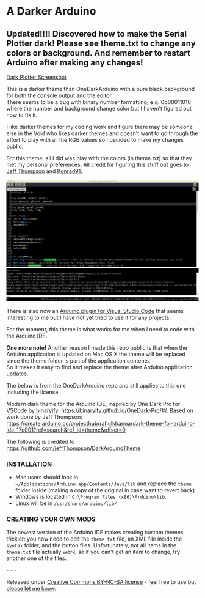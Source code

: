 # A Darker Arduino

## Updated!!!!   Discovered how to make the Serial Plotter dark!  Please see theme.txt to change any colors or background.   And remember to restart Arduino after making any changes!

[Dark Plotter Screenshot](https://github.com/andrew-sz/A_Darker_Arduino_Theme/blob/main/dark_plotter_screenshot.jpg)

This is a darker theme than OneDarkArduino with a pure black background for both the console output and the editor.  
There seems to be a bug with binary number formatting,  e.g. 0b00011010 where the number and background
change color but I haven't figured out how to fix it.   

I like darker themes for my coding work and figure there may be someone else in the Void who likes darker themes
and doesn't want to go through the effort to play with all the RGB values so I decided to make my changes public.

For this theme, all I did was play with the colors (in theme.txt) so that they met my personal preferences.
All credit for figuring this stuff out goes to [Jeff Thompson](https://github.com/jeffThompson/DarkArduinoTheme) and [Konrad91](https://github.com/konrad91/OneDarkArduino).

![screenshot](https://github.com/andrew-sz/A_Darker_Arduino_Theme/blob/main/screen_shot_super_dark.jpeg)

There is also now an [Arduino plugin for Visual Studio Code](https://marketplace.visualstudio.com/items?itemName=vsciot-vscode.vscode-arduino) that seems interesting to me but I have not yet tried to use it for any projects.  

For the moment, this theme is what works for me when I need to code with the Arduino IDE.  

**One more note!** Another reason I made this repo public is that when the Arduino application is
updated on Mac OS X the theme will be replaced since the theme folder is part of the application contents.  
So it makes it easy to find and replace the theme after Arduino application updates.

The below is from the OneDarkArduino repo and still applies to this one including the license. 

Modern dark theme for the Arduino IDE, inspired by One Dark Pro for VSCode by binaryify: https://binaryify.github.io/OneDark-Pro/#/. Based on work done by Jeff Thompson: https://create.arduino.cc/projecthub/rahulkhanna/dark-theme-for-arduino-ide-17c001?ref=search&ref_id=theme&offset=0 



The following is credited to https://github.com/jeffThompson/DarkArduinoTheme 

### INSTALLATION  

* Mac users should look in `~/Applications/Arduino.app/Contents/Java/lib` and replace the `theme` folder inside (making a copy of the original in case want to revert back).  
* Windows is located in `C:\Program Files (x86)\Arduino\lib`.  
* Linux will be in `/usr/share/arduino/lib/`  

### CREATING YOUR OWN MODS
The newest version of the Arduino IDE makes creating custom themes trickier: you now need to edit the `theme.txt` file, an XML file inside the `syntax` folder, and the button files. Unfortunately, not all items in the `theme.txt` file actually work, so if you can't get an item to change, try another one of the files.

\- \- \-

Released under [Creative Commons BY-NC-SA license](http://creativecommons.org/licenses/by-nc-sa/3.0/) - feel free to use but [please let me know](http://www.jeffreythompson.org).

